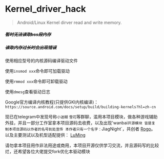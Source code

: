 # Kernel_driver_hack
> Android/Linux Kernel dirver read and write  memory.

##### ~~暂时无法读取bss段内存~~

##### ~~读取内存过长时会出现错误~~

使用相应型号的内核源码编译驱动文件

使用`insmod xxx`命令即可加载驱动

使用`rmmod xxx`命令即可卸载驱动

使用`dmesg`查看驱动日志

Google官方编译内核教程(只提供GKI内核编译)：`https://source.android.com/docs/setup/build/building-kernels?hl=zh-cn`

现已在telegram中发现号称`小迷糊` `雪花`等群聊，滥用本项目模块，做各种游戏辅助外挂，并且一部分工作室拿本项目源码去收费，以及出现'wanbai`开源模块 皆是复制本项目源码以作者的名号到处宣传 本作者只有一个名字：`JiagNight`，共创者 [Rogo]([https://markdown.com.cn](https://github.com/rogxo/kernel_hack))。以及主要测试以及机型适配提供： [LuMing]([[https://markdown.com.cn](https://github.com/smm800)](https://github.com/rogxo/kernel_hack))


请勿拿本项目用作非法用途或商用，本项目开源仅供学习交流，并且源码写的比较烂，还希望各位大佬提交fork优化本驱动模块
